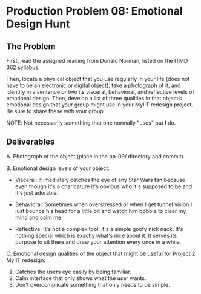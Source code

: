 # Production Problem 08: Emotional Design Hunt

## The Problem

First, read the assigned reading from Donald Norman, listed on the ITMD 362 syllabus.

Then, locate a physical object that you use regularly in your life (does not have to be an electronic or digital object), take a photograph of it, and identify in a sentence or two its visceral, behavioral, and reflective levels of emotional design. Then, develop a list of three qualities in that object’s emotional design that your group might use in your MyIIT redesign project. Be sure to share these with your group.

NOTE: Not necessarily something that one normally "uses" but I do.

## Deliverables

A. Photograph of the object (place in the pp-09/ directory and commit).

B. Emotional design levels of your object:

* Visceral: It imediately catches the eye of any Star Wars fan because even though it's a charicature it's obvious who it's supposed to be and it's just adorable.

* Behavioral: Sometimes when overstressed or when I get tunnel vision I just bounce his head for a little bit and watch him bobble to clear my mind and calm me.

* Reflective: It's not a complex tool, it's a simple goofy nick nack. It's nothing special which is exactly what's nice about it. It serves its purpose to sit there and draw your attention every once in a while.

C.  Emotional design qualities of the object that might be useful for Project 2 MyIIT redesign:

1. Catches the users eye easily by being familiar.
2. Calm interface that only shows what the user wants.
3. Don't overcomplicate something that only needs to be simple.
